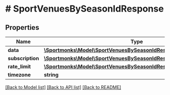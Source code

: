 # # SportVenuesBySeasonIdResponse

## Properties

Name | Type | Description | Notes
------------ | ------------- | ------------- | -------------
**data** | [**\Sportmonks\Model\SportVenuesBySeasonIdResponseDataInner[]**](SportVenuesBySeasonIdResponseDataInner.md) |  | [optional]
**subscription** | [**\Sportmonks\Model\SportVenuesBySeasonIdResponseSubscriptionInner[]**](SportVenuesBySeasonIdResponseSubscriptionInner.md) |  | [optional]
**rate_limit** | [**\Sportmonks\Model\SportVenuesBySeasonIdResponseRateLimit**](SportVenuesBySeasonIdResponseRateLimit.md) |  | [optional]
**timezone** | **string** |  | [optional]

[[Back to Model list]](../../README.md#models) [[Back to API list]](../../README.md#endpoints) [[Back to README]](../../README.md)
